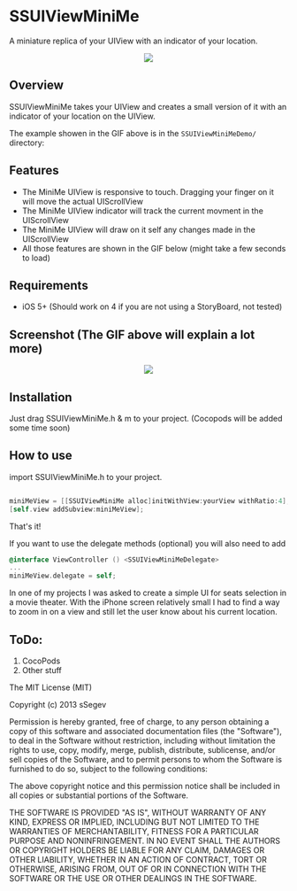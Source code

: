 SSUIViewMiniMe
==============

A miniature replica of your UIView with an indicator of your location.

<p align="center">
  <img src="https://f.cloud.github.com/assets/3911009/1750211/28086d6a-657b-11e3-9b9b-352c350ea7a3.gif">
</p>

Overview
--------
SSUIViewMiniMe takes your UIView and creates a small version of it with an indicator of your location on the UIView.

The example showen in the GIF above is in the `SSUIViewMiniMeDemo/` directory:

Features
--------
- The MiniMe UIView is responsive to touch. Dragging your finger on it will move the actual UIScrollView
- The MiniMe UIView indicator will track the current movment in the UIScrollView
- The MiniMe UIView will draw on it self any changes made in the UIScrollView
- All those features are shown in the GIF below (might take a few seconds to load)

Requirements
------------
- iOS 5+ (Should work on 4 if you are not using a StoryBoard, not tested)

Screenshot (The GIF above will explain a lot more)
-----------
<p align="center">
<img src="https://f.cloud.github.com/assets/3911009/1750212/280acf4c-657b-11e3-9efb-b9ec8ce3f113.png">
</p>

Installation
------------
Just drag SSUIViewMiniMe.h & m to your project. (Cocopods will be added some time soon)

How to use
----------
import SSUIViewMiniMe.h to your project.

```Objective-C

miniMeView = [[SSUIViewMiniMe alloc]initWithView:yourView withRatio:4]; // ratio is the size of the miniMe view you want to create. UIView size \ ratio = UIViewMiniMe size
[self.view addSubview:miniMeView];
```
That's it!

If you want to use the delegate methods (optional) you will also need to add
```Objective-C
@interface ViewController () <SSUIViewMiniMeDelegate>
...
miniMeView.delegate = self;
```

In one of my projects I was asked to create a simple UI for seats selection in a movie theater. 
With the iPhone screen relatively small I had to find a way to zoom in on a view and still let the user know about his 
current location.

ToDo:
-----
1. CocoPods
2. Other stuff

The MIT License (MIT)

Copyright (c) 2013 sSegev

Permission is hereby granted, free of charge, to any person obtaining a copy of
this software and associated documentation files (the "Software"), to deal in
the Software without restriction, including without limitation the rights to
use, copy, modify, merge, publish, distribute, sublicense, and/or sell copies of
the Software, and to permit persons to whom the Software is furnished to do so,
subject to the following conditions:

The above copyright notice and this permission notice shall be included in all
copies or substantial portions of the Software.

THE SOFTWARE IS PROVIDED "AS IS", WITHOUT WARRANTY OF ANY KIND, EXPRESS OR
IMPLIED, INCLUDING BUT NOT LIMITED TO THE WARRANTIES OF MERCHANTABILITY, FITNESS
FOR A PARTICULAR PURPOSE AND NONINFRINGEMENT. IN NO EVENT SHALL THE AUTHORS OR
COPYRIGHT HOLDERS BE LIABLE FOR ANY CLAIM, DAMAGES OR OTHER LIABILITY, WHETHER
IN AN ACTION OF CONTRACT, TORT OR OTHERWISE, ARISING FROM, OUT OF OR IN
CONNECTION WITH THE SOFTWARE OR THE USE OR OTHER DEALINGS IN THE SOFTWARE.

